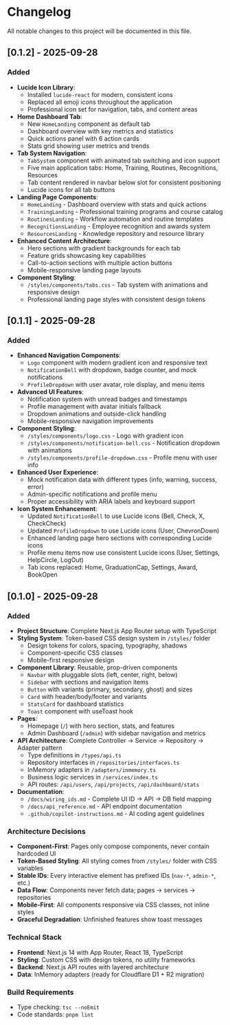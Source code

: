 # Changelog

All notable changes to this project will be documented in this file.

## [0.1.2] - 2025-09-28

### Added
- **Lucide Icon Library**:
  - Installed `lucide-react` for modern, consistent icons
  - Replaced all emoji icons throughout the application
  - Professional icon set for navigation, tabs, and content areas
- **Home Dashboard Tab**:
  - New `HomeLanding` component as default tab
  - Dashboard overview with key metrics and statistics
  - Quick actions panel with 6 action cards
  - Stats grid showing user metrics and trends
- **Tab System Navigation**:
  - `TabSystem` component with animated tab switching and icon support
  - Five main application tabs: Home, Training, Routines, Recognitions, Resources
  - Tab content rendered in navbar below slot for consistent positioning
  - Lucide icons for all tab buttons
- **Landing Page Components**:
  - `HomeLanding` - Dashboard overview with stats and quick actions
  - `TrainingLanding` - Professional training programs and course catalog
  - `RoutinesLanding` - Workflow automation and routine templates
  - `RecognitionsLanding` - Employee recognition and awards system
  - `ResourcesLanding` - Knowledge repository and resource library
- **Enhanced Content Architecture**:
  - Hero sections with gradient backgrounds for each tab
  - Feature grids showcasing key capabilities
  - Call-to-action sections with multiple action buttons
  - Mobile-responsive landing page layouts
- **Component Styling**:
  - `/styles/components/tabs.css` - Tab system with animations and responsive design
  - Professional landing page styles with consistent design tokens

## [0.1.1] - 2025-09-28

### Added
- **Enhanced Navigation Components**:
  - `Logo` component with modern gradient icon and responsive text
  - `NotificationBell` with dropdown, badge counter, and mock notifications
  - `ProfileDropdown` with user avatar, role display, and menu items
- **Advanced UI Features**:
  - Notification system with unread badges and timestamps
  - Profile management with avatar initials fallback
  - Dropdown animations and outside-click handling
  - Mobile-responsive navigation improvements
- **Component Styling**:
  - `/styles/components/logo.css` - Logo with gradient icon
  - `/styles/components/notification-bell.css` - Notification dropdown with animations
  - `/styles/components/profile-dropdown.css` - Profile menu with user info
- **Enhanced User Experience**:
  - Mock notification data with different types (info, warning, success, error)
  - Admin-specific notifications and profile menu
  - Proper accessibility with ARIA labels and keyboard support
- **Icon System Enhancement**:
  - Updated `NotificationBell` to use Lucide icons (Bell, Check, X, CheckCheck)
  - Updated `ProfileDropdown` to use Lucide icons (User, ChevronDown)
  - Enhanced landing page hero sections with corresponding Lucide icons
  - Profile menu items now use consistent Lucide icons (User, Settings, HelpCircle, LogOut)
  - Tab icons replaced: Home, GraduationCap, Settings, Award, BookOpen

## [0.1.0] - 2025-09-28

### Added
- **Project Structure**: Complete Next.js App Router setup with TypeScript
- **Styling System**: Token-based CSS design system in `/styles/` folder
  - Design tokens for colors, spacing, typography, shadows
  - Component-specific CSS classes
  - Mobile-first responsive design
- **Component Library**: Reusable, prop-driven components
  - `Navbar` with pluggable slots (left, center, right, below)
  - `Sidebar` with sections and navigation items
  - `Button` with variants (primary, secondary, ghost) and sizes
  - `Card` with header/body/footer and variants
  - `StatsCard` for dashboard statistics
  - `Toast` component with useToast hook
- **Pages**: 
  - Homepage (`/`) with hero section, stats, and features
  - Admin Dashboard (`/admin`) with sidebar navigation and metrics
- **API Architecture**: Complete Controller → Service → Repository → Adapter pattern
  - Type definitions in `/types/api.ts`
  - Repository interfaces in `/repositories/interfaces.ts` 
  - InMemory adapters in `/adapters/inmemory.ts`
  - Business logic services in `/services/index.ts`
  - API routes: `/api/users`, `/api/projects`, `/api/dashboard/stats`
- **Documentation**:
  - `/docs/wiring_ids.md` - Complete UI ID → API → DB field mapping
  - `/docs/api_reference.md` - API endpoint documentation
  - `.github/copilot-instructions.md` - AI coding agent guidelines

### Architecture Decisions
- **Component-First**: Pages only compose components, never contain hardcoded UI
- **Token-Based Styling**: All styling comes from `/styles/` folder with CSS variables
- **Stable IDs**: Every interactive element has prefixed IDs (`nav-*`, `admin-*`, etc.)
- **Data Flow**: Components never fetch data; pages → services → repositories
- **Mobile-First**: All components responsive via CSS classes, not inline styles
- **Graceful Degradation**: Unfinished features show toast messages

### Technical Stack
- **Frontend**: Next.js 14 with App Router, React 18, TypeScript
- **Styling**: Custom CSS with design tokens, no utility frameworks
- **Backend**: Next.js API routes with layered architecture
- **Data**: InMemory adapters (ready for Cloudflare D1 + R2 migration)

### Build Requirements
- Type checking: `tsc --noEmit`
- Code standards: `pnpm lint`